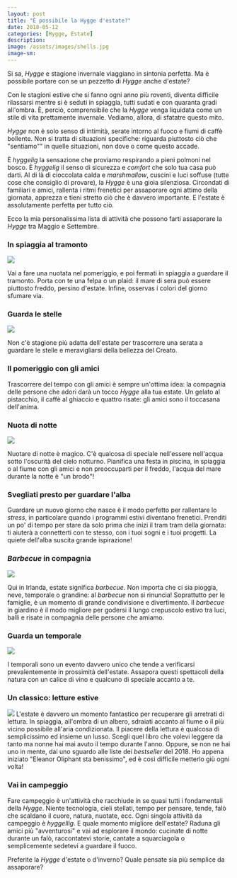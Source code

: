 ```yaml
---
layout: post
title: "È possibile la Hygge d'estate?"
date: 2018-05-12
categories: [Hygge, Estate]
description:
image: /assets/images/shells.jpg
image-sm:
---
```

Si sa, _Hygge_ e stagione invernale viaggiano in sintonia perfetta. Ma è possibile portare con se un pezzetto di _Hygge_ anche d'estate?

Con le stagioni estive che si fanno ogni anno più roventi, diventa difficile rilassarsi mentre si è seduti in spiaggia, tutti sudati e con quaranta gradi all'ombra. È, perciò, comprensibile che la _Hygge_ venga liquidata come un stile di vita prettamente invernale. Vediamo, allora, di sfatatre questo mito.

_Hygge_ non è solo senso di intimità, serate intorno al fuoco e fiumi di caffè bollente. Non si tratta di situazioni specifiche: riguarda piuttosto ciò che "sentiamo"" in quelle situazioni, non dove o come questo accade.

È _hyggelig_ la sensazione che proviamo respirando a pieni polmoni nel bosco. È _hyggelig_ il senso di sicurezza e _comfort_ che solo tua casa può darti. Al di là di cioccolata calda e _marshmallow_,  cuscini e luci soffuse (tutte cose che consiglio di provare), la _Hygge_ è una gioia silenziosa. Circondati di familiari e amici, rallenta i ritmi frenetici per assaporare ogni attimo della giornata, apprezza e tieni stretto ciò che è davvero importante. E l'estate è assolutamente perfetta per tutto ciò.

Ecco la mia personalissima lista di attività che possono farti assaporare la _Hygge_ tra Maggio e Settembre.

### In spiaggia al tramonto

![](/assets/images/campfire.jpg)

Vai a fare una nuotata nel pomeriggio, e poi fermati in spiaggia a guardare il tramonto. Porta con te una felpa o un plaid: il mare di sera può essere piuttosto freddo, persino d'estate. Infine, osservas i colori del giorno sfumare via.

### Guarda le stelle  

![](/assets/images/house.jpg)

Non c'è stagione più adatta dell'estate per trascorrere una serata a guardare le stelle e meravigliarsi della bellezza del Creato.

### Il pomeriggio con gli amici  



Trascorrere del tempo con gli amici è sempre un'ottima idea: la compagnia delle persone che adori darà un tocco _Hygge_ alla tua estate. Un gelato al pistacchio, il caffè al ghiaccio e quattro risate: gli amici sono il toccasana dell'anima.

### Nuota di notte  

![](/assets/images/life.jpg)


Nuotare di notte è magico. C'è qualcosa di speciale nell'essere nell'acqua sotto l'oscurità del cielo notturno. Pianifica una festa in piscina, in spiaggia o al fiume con gli amici e non preoccuparti per il freddo, l'acqua del mare durante la notte è "un brodo"!

### Svegliati presto per guardare l'alba



Guardare un nuovo giorno che nasce è il modo perfetto per rallentare lo _stress_, in particolare quando i programmi estivi diventano frenetici. Prenditi un po' di tempo per stare da solo prima che inizi il tram tram della giornata: ti aiuterà a connetterti con te stesso, con i tuoi sogni e i tuoi progetti. La quiete dell'alba suscita grande ispirazione!

### _Barbecue_ in compagnia  

![](/assets/images/bbq.jpg)

Qui in Irlanda, estate significa _barbecue_. Non importa che ci sia pioggia, neve, temporale o grandine: al _barbecue_ non si rinuncia! Soprattutto per le famiglie, è un momento di grande condivisione e divertimento. Il _barbecue_ in giardino è il modo migliore per godersi il ​​lungo crepuscolo estivo tra luci, balli e risate in compagnia delle persone che amiamo.


### Guarda un temporale

![](/assets/images/natura.jpg)

I temporali sono un evento davvero unico che tende a verificarsi prevalentemente in prossimità dell'estate. Assapora questi spettacoli della natura con un calice di vino e qualcuno di speciale accanto a te.

### Un classico: letture estive

![](/assets/images/libri.jpg)
L'estate è davvero un momento fantastico per recuperare gli arretrati di lettura. In spiaggia, all'ombra di un albero, sdraiati accanto al fiume o il più vicino possibile all'aria condizionata. Il piacere della lettura è qualcosa di semplicissimo ed insieme un lusso. Scegli quel libro che volevi leggere da tanto ma nonne hai mai avuto il tempo durante l'anno. Oppure, se non ne hai uno in mente, dai uno sguardo alle liste dei _bestseller_ del 2018. Ho appena iniziato "Eleanor Oliphant sta benissimo", ed è così difficile metterlo giù ogni volta!


### Vai in campeggio


Fare campeggio è un'attività che racchiude in se quasi tutti i fondamentali della _Hygge_. Niente tecnologia,  cieli stellati, tempo per pensare, tende, falò che scaldano il cuore, natura, nuotate, ecc. Ogni singola attività da campeggio è _hyggellig_. E quale momento migliore dell'estate? Raduna gli amici più "avventurosi" e vai ad esplorare il mondo: cucinate di notte durante un falò, raccontatevi storie, cantate a squarciagola o semplicemente sedetevi a guardare il fuoco.

Preferite la _Hygge_ d'estate o d'inverno? Quale pensate sia più semplice da assaporare?
